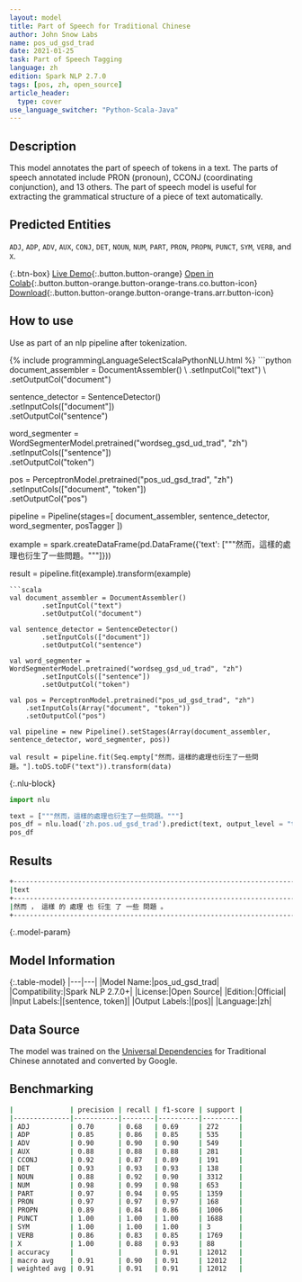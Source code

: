 ```yaml
---
layout: model
title: Part of Speech for Traditional Chinese
author: John Snow Labs
name: pos_ud_gsd_trad
date: 2021-01-25
task: Part of Speech Tagging
language: zh
edition: Spark NLP 2.7.0
tags: [pos, zh, open_source]
article_header:
  type: cover
use_language_switcher: "Python-Scala-Java"
---
```


## Description

This model annotates the part of speech of tokens in a text. The parts of speech annotated include PRON (pronoun), CCONJ (coordinating conjunction), and 13 others. The part of speech model is useful for extracting the grammatical structure of a piece of text automatically.

## Predicted Entities

`ADJ`, `ADP`, `ADV`, `AUX`, `CONJ`, `DET`, `NOUN`, `NUM`, `PART`, `PRON`, `PROPN`, `PUNCT`, `SYM`, `VERB`, and `X`.

{:.btn-box}
[Live Demo](https://demo.johnsnowlabs.com/public/GRAMMAR_EN/){:.button.button-orange}
[Open in Colab](https://colab.research.google.com/github/JohnSnowLabs/spark-nlp-workshop/blob/master/tutorials/streamlit_notebooks/GRAMMAR_EN.ipynb){:.button.button-orange.button-orange-trans.co.button-icon}
[Download](https://s3.amazonaws.com/auxdata.johnsnowlabs.com/public/models/pos_ud_gsd_trad_zh_2.7.0_2.4_1611578220288.zip){:.button.button-orange.button-orange-trans.arr.button-icon}

## How to use

Use as part of an nlp pipeline after tokenization.

<div class="tabs-box" markdown="1">
{% include programmingLanguageSelectScalaPythonNLU.html %}
```python
document_assembler = DocumentAssembler() \
    .setInputCol("text") \
    .setOutputCol("document")
    
sentence_detector = SentenceDetector()\
    .setInputCols(["document"])\
    .setOutputCol("sentence")
    
word_segmenter = WordSegmenterModel.pretrained("wordseg_gsd_ud_trad", "zh")\
        .setInputCols(["sentence"])\
        .setOutputCol("token")
        
pos = PerceptronModel.pretrained("pos_ud_gsd_trad", "zh") \
    .setInputCols(["document", "token"]) \
    .setOutputCol("pos")

pipeline = Pipeline(stages=[
        document_assembler,
        sentence_detector,
        word_segmenter,
        posTagger
    ])

example = spark.createDataFrame(pd.DataFrame({'text': ["""然而，這樣的處理也衍生了一些問題。"""]}))

result = pipeline.fit(example).transform(example)
```
```scala
val document_assembler = DocumentAssembler()
        .setInputCol("text")
        .setOutputCol("document")
        
val sentence_detector = SentenceDetector()
        .setInputCols(["document"])
        .setOutputCol("sentence")
        
val word_segmenter = WordSegmenterModel.pretrained("wordseg_gsd_ud_trad", "zh")
        .setInputCols(["sentence"])
        .setOutputCol("token")

val pos = PerceptronModel.pretrained("pos_ud_gsd_trad", "zh")
    .setInputCols(Array("document", "token"))
    .setOutputCol("pos")

val pipeline = new Pipeline().setStages(Array(document_assembler, sentence_detector, word_segmenter, pos))

val result = pipeline.fit(Seq.empty["然而，這樣的處理也衍生了一些問題。"].toDS.toDF("text")).transform(data)
```

{:.nlu-block}
```python
import nlu

text = ["""然而，這樣的處理也衍生了一些問題。"""]
pos_df = nlu.load('zh.pos.ud_gsd_trad').predict(text, output_level = "token")
pos_df
```

</div>

## Results

```bash
+------------------------------------------------------------------------------+-----------------------------------------------------------------------------------------------------------------+
|text                                                                          |result                                                                                                           |
+------------------------------------------------------------------------------+-----------------------------------------------------------------------------------------------------------------+
|然而 ， 這樣 的 處理 也 衍生 了 一些 問題 。                                  |[ADV, PUNCT, PRON, PART, NOUN, ADV, VERB, PART, ADJ, NOUN, PUNCT]                                                |
+------------------------------------------------------------------------------+-----------------------------------------------------------------------------------------------------------------+
```

{:.model-param}
## Model Information

{:.table-model}
|---|---|
|Model Name:|pos_ud_gsd_trad|
|Compatibility:|Spark NLP 2.7.0+|
|License:|Open Source|
|Edition:|Official|
|Input Labels:|[sentence, token]|
|Output Labels:|[pos]|
|Language:|zh|

## Data Source

The model was trained on the [Universal Dependencies](https://universaldependencies.org/) for Traditional Chinese annotated and converted by Google.

## Benchmarking

```bash
|              | precision | recall | f1-score | support |
|--------------|-----------|--------|----------|---------|
| ADJ          | 0.70      | 0.68   | 0.69     | 272     |
| ADP          | 0.85      | 0.86   | 0.85     | 535     |
| ADV          | 0.90      | 0.90   | 0.90     | 549     |
| AUX          | 0.88      | 0.88   | 0.88     | 281     |
| CCONJ        | 0.92      | 0.87   | 0.89     | 191     |
| DET          | 0.93      | 0.93   | 0.93     | 138     |
| NOUN         | 0.88      | 0.92   | 0.90     | 3312    |
| NUM          | 0.98      | 0.99   | 0.98     | 653     |
| PART         | 0.97      | 0.94   | 0.95     | 1359    |
| PRON         | 0.97      | 0.97   | 0.97     | 168     |
| PROPN        | 0.89      | 0.84   | 0.86     | 1006    |
| PUNCT        | 1.00      | 1.00   | 1.00     | 1688    |
| SYM          | 1.00      | 1.00   | 1.00     | 3       |
| VERB         | 0.86      | 0.83   | 0.85     | 1769    |
| X            | 1.00      | 0.88   | 0.93     | 88      |
| accuracy     |           |        | 0.91     | 12012   |
| macro avg    | 0.91      | 0.90   | 0.91     | 12012   |
| weighted avg | 0.91      | 0.91   | 0.91     | 12012   |
```
